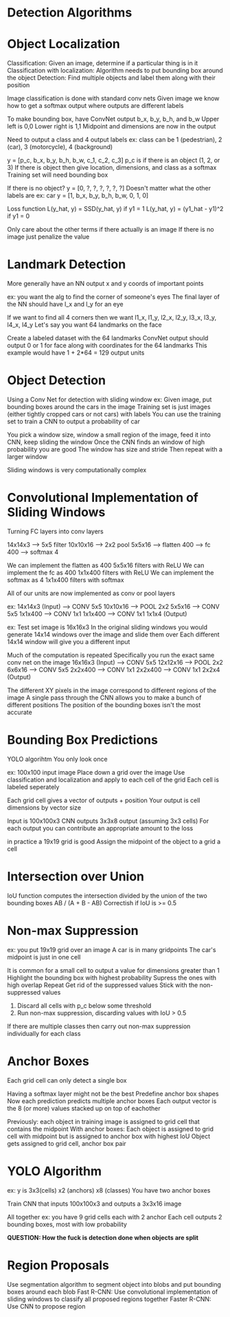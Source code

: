 # Detection Algorithms

# Object Localization
Classification: Given an image, determine if a particular thing is in it
Classification with localization: Algorithm needs to put bounding box around the object
Detection: Find multiple objects and label them along with their position

Image classification is done with standard conv nets
Given image we know how to get a softmax output where outputs are different labels 

To make bounding box, have ConvNet output b_x, b_y, b_h, and b_w
Upper left is 0,0
Lower right is 1,1
Midpoint and dimensions are now in the output

Need to output a class and 4 output labels
ex: class can be 1 (pedestrian), 2 (car), 3 (motorcycle), 4 (background)

y = [p_c, b_x, b_y, b_h, b_w, c_1, c_2, c_3]
p_c is if there is an object (1, 2, or 3)
If there is object then give location, dimensions, and class as a softmax
Training set will need bounding box

If there is no object?
y = [0, ?, ?, ?, ?, ?, ?] Doesn't matter what the other labels are
ex: car
y = [1, b_x, b_y, b_h, b_w, 0, 1, 0]

Loss function
L(y_hat, y) = SSD(y_hat, y) if y1 = 1
L(y_hat, y) = (y1_hat - y1)^2 if y1 = 0

Only care about the other terms if there actually is an image
If there is no image just penalize the value

# Landmark Detection
More generally have an NN output x and y coords of important points

ex: you want the alg to find the corner of someone's eyes
The final layer of the NN should have l_x and l_y for an eye

If we want to find all 4 corners then we want l1_x, l1_y, l2_x, l2_y, l3_x, l3_y, l4_x, l4_y
Let's say you want 64 landmarks on the face

Create a labeled dataset with the 64 landmarks
ConvNet output should output 0 or 1 for face along with coordinates for the 64 landmarks
This example would have 1 + 2*64 = 129 output units

# Object Detection
Using a Conv Net for detection with sliding window
ex: Given image, put bounding boxes around the cars in the image
Training set is just images (either tightly cropped cars or not cars) with labels
You can use the training set to train a CNN to output a probability of car

You pick a window size, window a small region of the image, feed it into CNN, keep sliding the window
Once the CNN finds an window of high probability you are good
The window has size and stride
Then repeat with a larger window

Sliding windows is very computationally complex

# Convolutional Implementation of Sliding Windows
Turning FC layers into conv layers

14x14x3 
--> 5x5 filter
10x10x16
--> 2x2 pool
5x5x16
--> flatten
400
--> fc 
400
--> softmax
4

We can implement the flatten as 400 5x5x16 filters with ReLU
We can implement the fc as 400 1x1x400 filters with ReLU
We can implement the softmax as 4 1x1x400 filters with softmax

All of our units are now implemented as conv or pool layers

ex:
14x14x3 (Input)
--> CONV 5x5
10x10x16
--> POOL 2x2
5x5x16
--> CONV 5x5
1x1x400
--> CONV 1x1
1x1x400
--> CONV 1x1
1x1x4 (Output)

ex: Test set image is 16x16x3
In the original sliding windows you would generate 14x14 windows over the image and slide them over
Each different 14x14 window will give you a different input

Much of the computation is repeated
Specifically you run the exact same conv net on the image
16x16x3 (Input)
--> CONV 5x5
12x12x16
--> POOL 2x2
6x6x16
--> CONV 5x5
2x2x400
--> CONV 1x1
2x2x400
--> CONV 1x1
2x2x4 (Output)

The different XY pixels in the image correspond to different regions of the image
A single pass through the CNN allows you to make a bunch of different positions
The position of the bounding boxes isn't the most accurate

# Bounding Box Predictions
YOLO algorihtm
You only look once

ex: 100x100 input image
Place down a grid over the image
Use classification and localization and apply to each cell of the grid
Each cell is labeled seperately 

Each grid cell gives a vector of outputs + position
Your output is cell dimensions by vector size

Input is 100x100x3 
CNN outputs
3x3x8 output (assuming 3x3 cells)
For each output you can contribute an appropriate amount to the loss

in practice a 19x19 grid is good
Assign the midpoint of the object to a grid a cell

# Intersection over Union
IoU function computes the intersection divided by the union of the two bounding boxes
AB / (A + B - AB)
Correctish if IoU is >= 0.5

# Non-max Suppression
ex: you put 19x19 grid over an image
A car is in many gridpoints
The car's midpoint is just in one cell

It is common for a small cell to output a value for dimensions greater than 1
Highlight the bounding box with highest probability
Supress the ones with high overlap
Repeat
Get rid of the suppressed values
Stick with the non-suppressed values

1. Discard all cells with p_c below some threshold
2. Run non-max suppression, discarding values with IoU > 0.5

If there are multiple classes then carry out non-max suppression individually for each class

# Anchor Boxes
Each grid cell can only detect a single box

Having a softmax layer might not be the best
Predefine anchor box shapes
Now each prediction predicts multiple anchor boxes
Each output vector is the 8 (or more) values stacked up on top of eachother

Previously: each object in training image is assigned to grid cell that contains the midpoint
With anchor boxes: Each object is assigned to grid cell with midpoint but is assigned to anchor box with highest IoU
Object gets assigned to grid cell, anchor box pair

# YOLO Algorithm
ex:
y is 3x3(cells) x2 (anchors) x8 (classes)
You have two anchor boxes

Train CNN that inputs 100x100x3 and outputs a 3x3x16 image

All together
ex: you have 9 grid cells each with 2 anchor
Each cell outputs 2 bounding boxes, most with low probability

**QUESTION: How the fuck is detection done when objects are split**

# Region Proposals
Use segmentation algorithm to segment object into blobs and put bounding boxes around each blob
Fast R-CNN: Use convolutional implementation of sliding windows to classify all proposed regions together
Faster R-CNN: Use CNN to propose region
